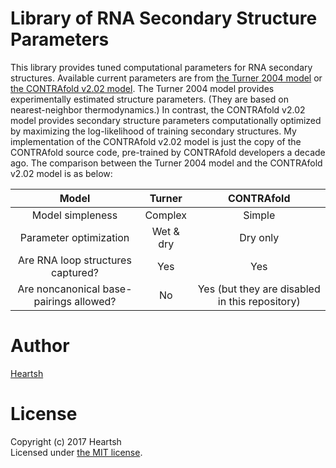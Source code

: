 # Library of RNA Secondary Structure Parameters
This library provides tuned computational parameters for RNA secondary structures.
Available current parameters are from [the Turner 2004 model](https://rna.urmc.rochester.edu/NNDB/turner04/index.html) or [the CONTRAfold v2.02 model](http://contra.stanford.edu/contrafold/).
The Turner 2004 model provides experimentally estimated structure parameters.
(They are based on nearest-neighbor thermodynamics.)
In contrast, the CONTRAfold v2.02 model provides secondary structure parameters computationally optimized by maximizing the log-likelihood of training secondary structures.
My implementation of the CONTRAfold v2.02 model is just the copy of the CONTRAfold source code, pre-trained by CONTRAfold developers a decade ago.
The comparison between the Turner 2004 model and the CONTRAfold v2.02 model is as below:

| Model | Turner | CONTRAfold |
| :-: | :-: | :-: |
| Model simpleness | Complex | Simple |
| Parameter optimization | Wet & dry | Dry only |
| Are RNA loop structures captured? | Yes | Yes |
| Are noncanonical base-pairings allowed? | No | Yes (but they are disabled in this repository) |

# Author
[Heartsh](https://github.com/heartsh)

# License
Copyright (c) 2017 Heartsh  
Licensed under [the MIT license](http://opensource.org/licenses/MIT).
